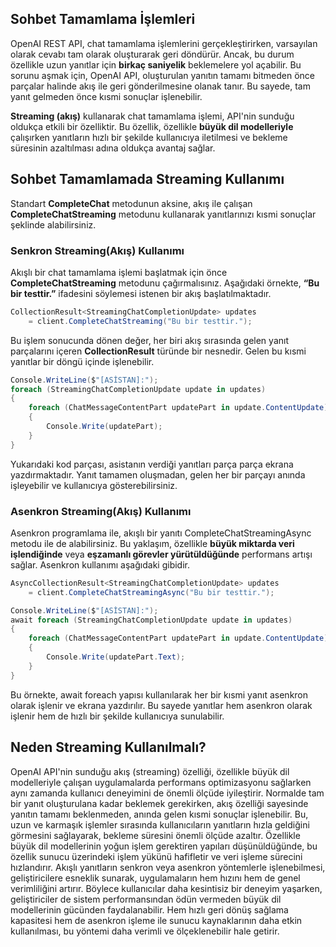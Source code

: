 ## Sohbet Tamamlama İşlemleri

OpenAI REST API, chat tamamlama işlemlerini gerçekleştirirken, varsayılan olarak cevabı tam olarak oluşturarak geri döndürür. Ancak, bu durum özellikle uzun yanıtlar için **birkaç saniyelik** beklemelere yol açabilir. Bu sorunu aşmak için, OpenAI API, oluşturulan yanıtın tamamı bitmeden önce parçalar halinde akış ile geri gönderilmesine olanak tanır. Bu sayede, tam yanıt gelmeden önce kısmi sonuçlar işlenebilir.

**Streaming (akış)** kullanarak chat tamamlama işlemi, API'nin sunduğu oldukça etkili bir özelliktir. Bu özellik, özellikle **büyük dil modelleriyle** çalışırken yanıtların hızlı bir şekilde kullanıcıya iletilmesi ve bekleme süresinin azaltılması adına oldukça avantaj sağlar.

## Sohbet Tamamlamada Streaming Kullanımı
Standart **CompleteChat** metodunun aksine, akış ile çalışan **CompleteChatStreaming** metodunu kullanarak yanıtlarınızı kısmi sonuçlar şeklinde alabilirsiniz. 

### Senkron Streaming(Akış) Kullanımı
Akışlı bir chat tamamlama işlemi başlatmak için önce **CompleteChatStreaming** metodunu çağırmalısınız. Aşağıdaki örnekte, **“Bu bir testtir.”** ifadesini söylemesi istenen bir akış başlatılmaktadır.

```csharp
CollectionResult<StreamingChatCompletionUpdate> updates
    = client.CompleteChatStreaming("Bu bir testtir.");
```

Bu işlem sonucunda dönen değer, her biri akış sırasında gelen yanıt parçalarını içeren **CollectionResult<StreamingChatCompletionUpdate>** türünde bir nesnedir. Gelen bu kısmi yanıtlar bir döngü içinde işlenebilir.

```csharp
Console.WriteLine($"[ASİSTAN]:");
foreach (StreamingChatCompletionUpdate update in updates)
{
    foreach (ChatMessageContentPart updatePart in update.ContentUpdate)
    {
        Console.Write(updatePart);
    }
}
```

Yukarıdaki kod parçası, asistanın verdiği yanıtları parça parça ekrana yazdırmaktadır. Yanıt tamamen oluşmadan, gelen her bir parçayı anında işleyebilir ve kullanıcıya gösterebilirsiniz.

### Asenkron Streaming(Akış) Kullanımı

Asenkron programlama ile, akışlı bir yanıtı CompleteChatStreamingAsync metodu ile de alabilirsiniz. Bu yaklaşım, özellikle **büyük miktarda veri işlendiğinde** veya **eşzamanlı görevler yürütüldüğünde** performans artışı sağlar. Asenkron kullanımı aşağıdaki gibidir.


```csharp
AsyncCollectionResult<StreamingChatCompletionUpdate> updates
    = client.CompleteChatStreamingAsync("Bu bir testtir.");

Console.WriteLine($"[ASİSTAN]:");
await foreach (StreamingChatCompletionUpdate update in updates)
{
    foreach (ChatMessageContentPart updatePart in update.ContentUpdate)
    {
        Console.Write(updatePart.Text);
    }
}
```
Bu örnekte, await foreach yapısı kullanılarak her bir kısmi yanıt asenkron olarak işlenir ve ekrana yazdırılır. Bu sayede yanıtlar hem asenkron olarak işlenir hem de hızlı bir şekilde kullanıcıya sunulabilir.

## Neden Streaming Kullanılmalı?

OpenAI API'nin sunduğu akış (streaming) özelliği, özellikle büyük dil modelleriyle çalışan uygulamalarda performans optimizasyonu sağlarken aynı zamanda kullanıcı deneyimini de önemli ölçüde iyileştirir. Normalde tam bir yanıt oluşturulana kadar beklemek gerekirken, akış özelliği sayesinde yanıtın tamamı beklenmeden, anında gelen kısmi sonuçlar işlenebilir. Bu, uzun ve karmaşık işlemler sırasında kullanıcıların yanıtların hızla geldiğini görmesini sağlayarak, bekleme süresini önemli ölçüde azaltır. Özellikle büyük dil modellerinin yoğun işlem gerektiren yapıları düşünüldüğünde, bu özellik sunucu üzerindeki işlem yükünü hafifletir ve veri işleme sürecini hızlandırır. Akışlı yanıtların senkron veya asenkron yöntemlerle işlenebilmesi, geliştiricilere esneklik sunarak, uygulamaların hem hızını hem de genel verimliliğini artırır. Böylece kullanıcılar daha kesintisiz bir deneyim yaşarken, geliştiriciler de sistem performansından ödün vermeden büyük dil modellerinin gücünden faydalanabilir. Hem hızlı geri dönüş sağlama kapasitesi hem de asenkron işleme ile sunucu kaynaklarının daha etkin kullanılması, bu yöntemi daha verimli ve ölçeklenebilir hale getirir.












